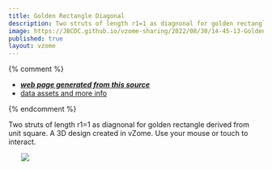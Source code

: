 ```yaml
---
title: Golden Rectangle Diagonal
description: Two struts of length r1=1 as diagnonal for golden rectangle derived from unit square.    A 3D design created in vZome.  Use your mouse or touch to interact.
image: https://JBCDC.github.io/vzome-sharing/2022/08/30/14-45-13-GoldenR2/GoldenR2.png
published: true
layout: vzome
---
```


{% comment %}
 - [***web page generated from this source***](<https://JBCDC.github.io/vzome-sharing/2022/08/30/GoldenR2-14-45-13.html>)
 - [data assets and more info](<https://github.com/JBCDC/vzome-sharing/tree/main/2022/08/30/14-45-13-GoldenR2/>)
 
{% endcomment %}

Two struts of length r1=1 as diagnonal for golden rectangle derived from unit square.    A 3D design created in vZome.  Use your mouse or touch to interact.

<vzome-viewer style="width: 87%; height: 60vh; margin: 5%"
       src="https://JBCDC.github.io/vzome-sharing/2022/08/30/14-45-13-GoldenR2/GoldenR2.vZome" >
  <img src="https://JBCDC.github.io/vzome-sharing/2022/08/30/14-45-13-GoldenR2/GoldenR2.png" />
</vzome-viewer>

